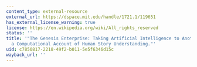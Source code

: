 ```yaml
---
content_type: external-resource
external_url: https://dspace.mit.edu/handle/1721.1/119651
has_external_license_warning: true
license: https://en.wikipedia.org/wiki/All_rights_reserved
status: ''
title: '"The Genesis Enterprise: Taking Artificial Intelligence to Another Level via
  a Computational Account of Human Story Understanding."'
uid: c7850817-2218-49f2-b011-5e5f6346d15c
wayback_url: ''
---
```

